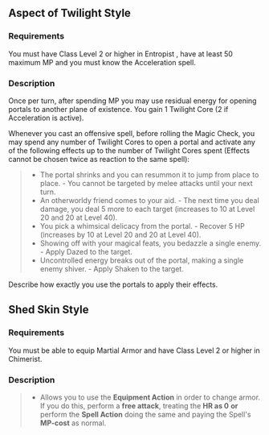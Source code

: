 ## Aspect of Twilight Style

### Requirements
You must have Class Level 2 or higher in Entropist , have at least 50 maximum MP and you must know the Acceleration spell.

### Description
Once per turn, after spending MP you may use residual energy for opening portals to another plane of existence. You gain 1 Twilight Core (2 if Acceleration is active).

Whenever you cast an offensive spell, before rolling the Magic Check, you may spend any number of Twilight Cores to open a portal and activate any of the following effects up to the number of Twilight Cores spent (Effects cannot be chosen twice as reaction to the same spell):

>- The portal shrinks and you can resummon it to jump from place to place. - You cannot be targeted by melee attacks until your next turn.
>- An otherworldy friend comes to your aid. - The next time you deal damage, you deal 5 more to each target (increases to 10 at Level 20 and 20 at Level 40).
>- You pick a whimsical delicacy from the portal. - Recover 5 HP (increases by 10 at Level 20 and 20 at Level 40).
>- Showing off with your magical feats, you bedazzle a single enemy. - Apply Dazed to the target.
>- Uncontrolled energy breaks out of the portal, making a single enemy shiver. - Apply Shaken to the target.

Describe how exactly you use the portals to apply their effects.

## Shed Skin Style

### Requirements
You must be able to equip Martial Armor and have Class Level 2 or higher in Chimerist.

### Description
>- Allows you to use the **Equipment Action** in order to change armor. If you do this, perform a **free attack**, treating the **HR as 0** **or** perform the **Spell Action** doing the same and paying the Spell's **MP-cost** as normal.